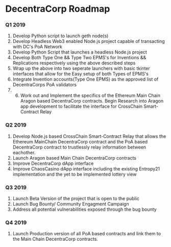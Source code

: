 # DecentraCorp Roadmap

### Q1 2019

1. Develop Python script to launch geth node(s)
2. Develop Headless Web3 enabled Node.js project capable of transacting with DC's PoA Network
3. Develop Python Script that launches a headless Node.js project
4. Develop Both Type One && Type Two EPMS's for Inventions && Replications respectively using the above described steps
5. Wrap up the above into two seperate launchers with basic tkinter interfaces that allow for the Easy setup of both Types of EPMS's
6. Integrate Invention accounts(Type One EPMS) as the approved list of DecentraCorps PoA validators
7. 6. Work out and Implement the specifics of the Ethereum Main Chain Aragon based DecentraCorp contracts. Begin Research into Aragon app development to facilitate the interface for CrossChain Smart-Contract Relay

### Q2 2019

1. Develop Node.js based CrossChain Smart-Contract Relay that allows the Ethereum MainChain DecentraCorp contract and the PoA based DecentraCorp contract to trustlessly relay information between eachother.
2. Launch Aragon based Main Chain DecentraCorp contracts
3. Improve DecentraCorp dApp interface
4. Improve ChaosCasino dApp interface including the existing Entropy21 implementation and the yet to be implemented lottery view

### Q3 2019

1. Launch Beta Version of the project that is open to the public
2. Launch Bug Bounty/ Community Engagment Campaign
3. Address all potential vulnerabilities exposed through the bug bounty

### Q4 2019

1. Launch Production version of all PoA based contracts and link them to the Main Chain DecentraCorp contracts.
